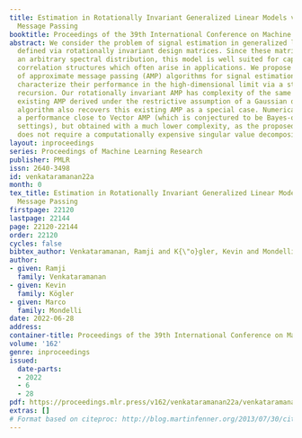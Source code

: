```yaml
---
title: Estimation in Rotationally Invariant Generalized Linear Models via Approximate
  Message Passing
booktitle: Proceedings of the 39th International Conference on Machine Learning
abstract: We consider the problem of signal estimation in generalized linear models
  defined via rotationally invariant design matrices. Since these matrices can have
  an arbitrary spectral distribution, this model is well suited for capturing complex
  correlation structures which often arise in applications. We propose a novel family
  of approximate message passing (AMP) algorithms for signal estimation, and rigorously
  characterize their performance in the high-dimensional limit via a state evolution
  recursion. Our rotationally invariant AMP has complexity of the same order as the
  existing AMP derived under the restrictive assumption of a Gaussian design; our
  algorithm also recovers this existing AMP as a special case. Numerical results showcase
  a performance close to Vector AMP (which is conjectured to be Bayes-optimal in some
  settings), but obtained with a much lower complexity, as the proposed algorithm
  does not require a computationally expensive singular value decomposition.
layout: inproceedings
series: Proceedings of Machine Learning Research
publisher: PMLR
issn: 2640-3498
id: venkataramanan22a
month: 0
tex_title: Estimation in Rotationally Invariant Generalized Linear Models via Approximate
  Message Passing
firstpage: 22120
lastpage: 22144
page: 22120-22144
order: 22120
cycles: false
bibtex_author: Venkataramanan, Ramji and K{\"o}gler, Kevin and Mondelli, Marco
author:
- given: Ramji
  family: Venkataramanan
- given: Kevin
  family: Kögler
- given: Marco
  family: Mondelli
date: 2022-06-28
address:
container-title: Proceedings of the 39th International Conference on Machine Learning
volume: '162'
genre: inproceedings
issued:
  date-parts:
  - 2022
  - 6
  - 28
pdf: https://proceedings.mlr.press/v162/venkataramanan22a/venkataramanan22a.pdf
extras: []
# Format based on citeproc: http://blog.martinfenner.org/2013/07/30/citeproc-yaml-for-bibliographies/
---
```

